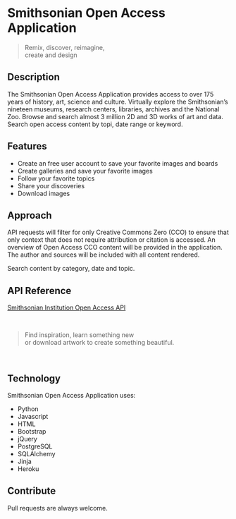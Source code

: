 # Smithsonian Open Access Application   



> Remix, discover, reimagine,   
> create and design   


## Description

The Smithsonian Open Access Application provides access to over 175 years of history, art, science and culture. Virtually explore the Smithsonian’s nineteen museums, research centers, libraries, archives and the National Zoo. Browse and search almost 3 million 2D and 3D works of art and data. Search open access content by topi, date range or keyword. 

## Features
  - Create an free user account to save your favorite images and boards
  - Create galleries and save your favorite images
  - Follow your favorite topics
  - Share your discoveries 
  - Download images

## Approach
API requests will filter for only Creative Commons Zero (CCO) to ensure that only context that does not require attribution or citation is accessed. An overview of Open Access CCO content will be provided in the application. The author and sources will be included with all content rendered.   

Search content by category, date and topic.

## API Reference
[Smithsonian Institution Open Access API](http://edan.si.edu/openaccess/apidocs/)  

<br>

> Find inspiration, learn something new   
> or download artwork to create something beautiful.  

<br>

## Technology
Smithsonian Open Access Application uses:
* Python 
* Javascript 
* HTML 
* Bootstrap
* jQuery
* PostgreSQL
* SQLAlchemy
* Jinja
* Heroku 
 
## Contribute 
Pull requests are always welcome. 
